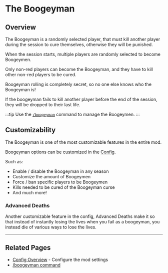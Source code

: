 # The Boogeyman

## Overview

The Boogeyman is a randomly selected player, that must kill another player during the session to cure themselves, otherwise they will be punished.

When the session starts, multiple players are randomly selected to become Boogeymen.

Only non-red players can become the Boogeyman, and they have to kill other non-red players to be cured.

Boogeyman rolling is completely secret, so no one else knows who the Boogeyman is!

If the boogeyman fails to kill another player before the end of the session, they will be dropped to their last life.

:::tip
Use the [`/boogeyman`](/commands/detailed/boogeyman) command to manage the Boogeymen.
:::

## Customizability

The Boogeyman is one of the most customizable features in the entire mod.

Boogeyman options can be customized in the [Config](/config/overview).

Such as:
- Enable / disable the Boogeyman in any season
- Customize the amount of Boogeymen
- Force / ban specific players to be Boogeymen
- Kills needed to be cured of the Boogeyman curse
- And much more!

### Advanced Deaths

Another customizable feature in the config, Advanced Deaths make it so that instead of instantly losing the lives when you fail as a boogeyman, you instead die of various ways to lose the lives.

---

## Related Pages

- [Config Overview](/config/overview) - Configure the mod settings
- [/boogeyman command](/commands/detailed/boogeyman)